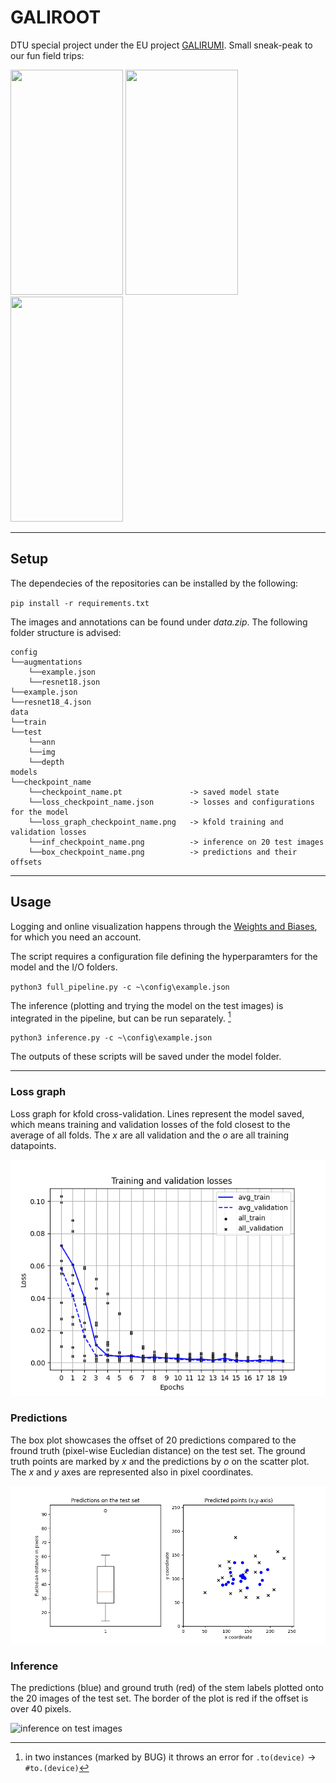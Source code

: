 # GALIROOT

DTU special project under the EU project [GALIRUMI](https://galirumi-project.eu/news/new1). Small sneak-peak to our fun field trips:
<p float="left">
  <img src="field_trip.gif" width="180" height="360"/>
    <img src="field_trip3.gif" width="180" height="360"/>
  <img src="field_trip2.gif" width="180" height="360"/>

</p>

___

## Setup

The dependecies of the repositories can be installed by the following:

`pip install -r requirements.txt`

The images and annotations can be found under *data.zip*. The following folder structure is advised:

```
config
└──augmentations
    └──example.json
    └──resnet18.json
└──example.json
└──resnet18_4.json
data
└──train
└──test
    └──ann
    └──img
    └──depth
models
└──checkpoint_name
    └──checkpoint_name.pt               -> saved model state
    └──loss_checkpoint_name.json        -> losses and configurations for the model
    └──loss_graph_checkpoint_name.png   -> kfold training and validation losses
    └──inf_checkpoint_name.png          -> inference on 20 test images 
    └──box_checkpoint_name.png          -> predictions and their offsets

```
___

## Usage

Logging and online visualization happens through the [Weights and Biases](https://wandb.ai/site), for which you need an account.

The script requires a configuration file defining the hyperparamters for the model and the I/O folders.

`python3 full_pipeline.py -c ~\config\example.json`

The inference (plotting and trying the model on the test images) is integrated in the pipeline, but can be run separately. [^1]

`python3 inference.py -c ~\config\example.json`

The outputs of these scripts will be saved under the model folder.

___

### Loss graph

Loss graph for kfold cross-validation. Lines represent the model saved, which means training and validation losses of the fold closest to the average of all folds. The $x$ are all validation and the $o$ are all training datapoints. 

![loss_graph_resnet18](models/resnet18_2911_1033/loss_graph_resnet18_2911_1033.png)

### Predictions

The box plot showcases the offset of 20 predictions compared to the fround truth (pixel-wise Eucledian distance) on the test set. The ground truth points are marked by $x$ and the predictions by $o$ on the scatter plot. The $x$ and $y$ axes are represented also in pixel coordinates.

![predictions and offsets](models/resnet18_2911_1033/box_resnet18_2911_1033.png)

### Inference

The predictions (blue) and ground truth (red) of the stem labels plotted onto the 20 images of the test set. The border of the plot is red if the offset is over 40 pixels.

![inference on test images](models/resnet18_2911_1033/inf_resnet18_2911_1033.png)


[^1]: in two instances (marked by BUG) it throws an error for `.to(device)` -> `#to.(device)`